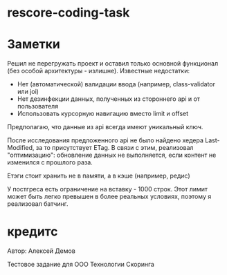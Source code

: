 # rescore-coding-task

# Заметки

Решил не перегружать проект и оставил только основной функционал (без особой архитектуры - излишне). Известные недостатки:

 - Нет (автоматической) валидации ввода (например, class-validator или joi)
 - Нет дезинфекции данных, полученных из стороннего api и от пользователя
 - Использовать курсорную навигацию вместо limit и offset

Предполагаю, что данные из api всегда имеют уникальный ключ.

После исследования предложенного api не было найдено хедера Last-Modified, за то присутствует ETag. В связи с этим, реализовал "оптимизацию": обновление данных не выполняется, если контент не изменился с прошлого раза.

Етэги стоит хранить не в памяти, а в кэше (например, редис)


У постгреса есть ограничение на вставку - 1000 строк. Этот лимит может быть легко превышен в более реальных условиях, поэтому я реализовал батчинг.

# кредитс

Автор: Алексей Демов

Тестовое задание для ООО Технологии Скоринга

